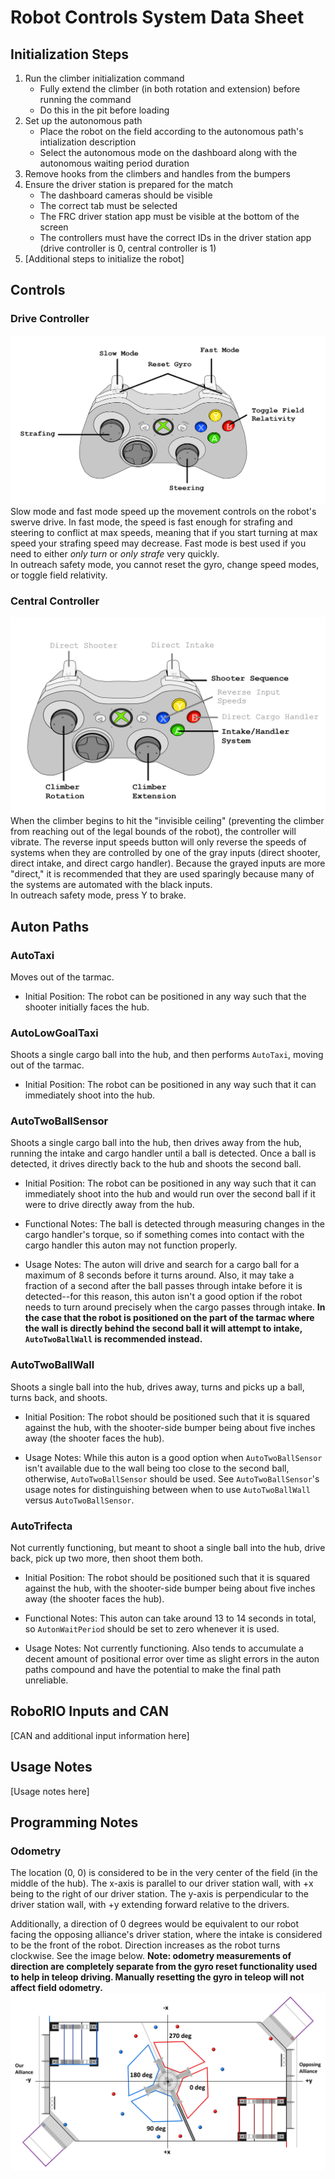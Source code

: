 # Robot Controls System Data Sheet
## Initialization Steps
1. Run the climber initialization command
   - Fully extend the climber (in both rotation and extension) before running the command
   - Do this in the pit before loading
2. Set up the autonomous path
   - Place the robot on the field according to the autonomous path's intialization description
   - Select the autonomous mode on the dashboard along with the autonomous waiting period duration
3. Remove hooks from the climbers and handles from the bumpers
4. Ensure the driver station is prepared for the match
   - The dashboard cameras should be visible
   - The correct tab must be selected
   - The FRC driver station app must be visible at the bottom of the screen
   - The controllers must have the correct IDs in the driver station app (drive controller is 0, central controller is 1)
5. \[Additional steps to initialize the robot]

## Controls
### Drive Controller
![](./info/drive-controller.png)
Slow mode and fast mode speed up the movement controls on the robot's swerve drive. In fast mode, the speed
is fast enough for strafing and steering to conflict at max speeds, meaning that if you start turning at max
speed your strafing speed may decrease. Fast mode is best used if you need to either *only turn* or *only strafe*
very quickly.  
In outreach safety mode, you cannot reset the gyro, change speed modes, or toggle field relativity.

### Central Controller
![](./info/central-controller.png)
When the climber begins to hit the "invisible ceiling" (preventing the climber from reaching out of the legal bounds
of the robot), the controller will vibrate. The reverse input speeds button will only reverse the speeds of systems when
they are controlled by one of the gray inputs (direct shooter, direct intake, and direct cargo handler). Because the grayed
inputs are more "direct," it is recommended that they are used sparingly because many of the systems are automated with the
black inputs.  
In outreach safety mode, press Y to brake.

## Auton Paths
### AutoTaxi
Moves out of the tarmac.

- Initial Position: The robot can be positioned in any way such that the shooter initially faces the hub.

### AutoLowGoalTaxi
Shoots a single cargo ball into the hub, and then performs `AutoTaxi`, moving out of the tarmac.

- Initial Position: The robot can be positioned in any way such that it can immediately shoot into the hub.

### AutoTwoBallSensor
Shoots a single cargo ball into the hub, then drives away from the hub, running the intake and cargo handler
until a ball is detected. Once a ball is detected, it drives directly back to the hub and shoots the second ball.

- Initial Position: The robot can be positioned in any way such that it can immediately shoot into the hub and
would run over the second ball if it were to drive directly away from the hub.

- Functional Notes: The ball is detected through measuring changes in the cargo handler's torque, so if something
comes into contact with the cargo handler this auton may not function properly.

- Usage Notes: The auton will drive and search for a cargo ball for a maximum of 8 seconds before it turns around.
Also, it may take a fraction of a second after the ball passes through intake before it is detected--for this reason,
this auton isn't a good option if the robot needs to turn around precisely when the cargo passes through intake. **In
the case that the robot is positioned on the part of the tarmac where the wall is directly behind the second ball it
will attempt to intake, `AutoTwoBallWall` is recommended instead.**

### AutoTwoBallWall
Shoots a single ball into the hub, drives away, turns and picks up a ball, turns back, and shoots.

- Initial Position: The robot should be positioned such that it is squared against the hub, with the shooter-side bumper
being about five inches away (the shooter faces the hub).

- Usage Notes: While this auton is a good option when `AutoTwoBallSensor` isn't available due to the wall being too close
to the second ball, otherwise, `AutoTwoBallSensor` should be used. See `AutoTwoBallSensor`'s usage notes for distinguishing
between when to use `AutoTwoBallWall` versus `AutoTwoBallSensor`.

### AutoTrifecta
Not currently functioning, but meant to shoot a single ball into the hub, drive back, pick up two more, then shoot them both.

- Initial Position: The robot should be positioned such that it is squared against the hub, with the shooter-side bumper
being about five inches away (the shooter faces the hub).

- Functional Notes: This auton can take around 13 to 14 seconds in total, so `AutonWaitPeriod` should be set to zero whenever
it is used.

- Usage Notes: Not currently functioning. Also tends to accumulate a decent amount of positional error over time as slight
errors in the auton paths compound and have the potential to make the final path unreliable.

## RoboRIO Inputs and CAN
\[CAN and additional input information here]

## Usage Notes
\[Usage notes here]

## Programming Notes
### Odometry
The location (0, 0) is considered to be in the very center of the field (in the middle of the hub). The x-axis is
parallel to our driver station wall, with +x being to the right of our driver station. The y-axis is perpendicular to
the driver station wall, with +y extending forward relative to the drivers.

Additionally, a direction of 0 degrees would be equivalent to our robot facing the opposing alliance's driver station,
where the intake is considered to be the front of the robot. Direction increases as the robot turns clockwise. See the image
below. **Note: odometry measurements of direction are completely separate from the gyro reset functionality used to help
in teleop driving. Manually resetting the gyro in teleop will not affect field odometry.**
![](./info/field-odometry.png)